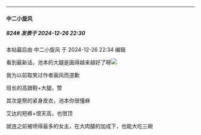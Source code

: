﻿
*****

####  中二小旋风  
##### 824#       发表于 2024-12-26 22:30

 本帖最后由 中二小旋风 于 2024-12-26 22:34 编辑 

看到最新话，池本的大腿是画得越来越好了呀<img src="https://static.saraba1st.com/image/smiley/face2017/074.png" referrerpolicy="no-referrer">

我为以前取笑过作者画风而道歉

班长的高跟鞋+大腿，赞

其次是祭的紧身皮衣，池本你很懂麻

艾达的短裤+恨天高，也很顶

就连之前被喷得最多的女主，在大肉腿的加成下，也能大吃三碗

